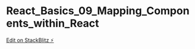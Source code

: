 # React_Basics_09_Mapping_Components_within_React

[Edit on StackBlitz ⚡️](https://stackblitz.com/edit/react-bbtrgz)